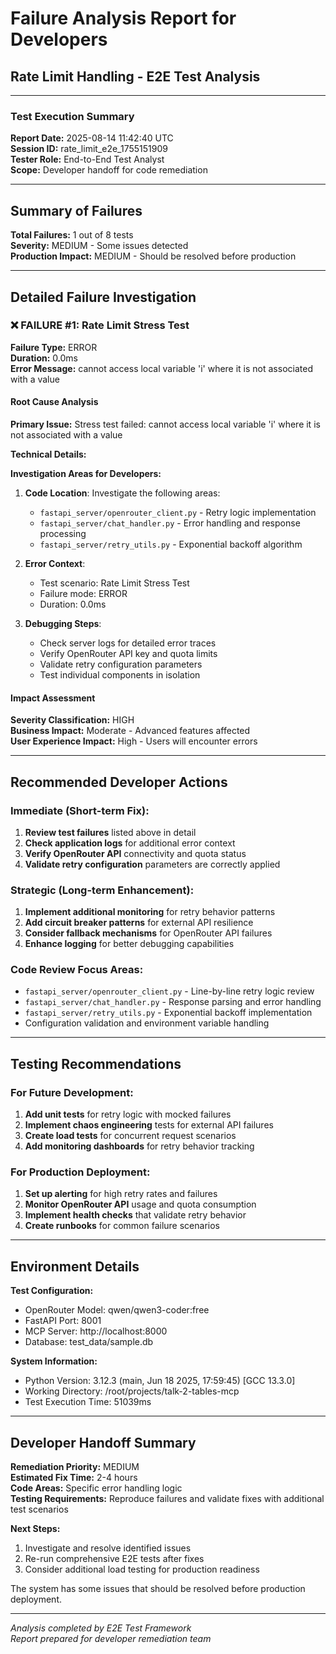 # Failure Analysis Report for Developers
## Rate Limit Handling - E2E Test Analysis

---

### Test Execution Summary

**Report Date:** 2025-08-14 11:42:40 UTC  
**Session ID:** rate_limit_e2e_1755151909  
**Tester Role:** End-to-End Test Analyst  
**Scope:** Developer handoff for code remediation

---

## Summary of Failures

**Total Failures:** 1 out of 8 tests  
**Severity:** MEDIUM - Some issues detected  
**Production Impact:** MEDIUM - Should be resolved before production

---

## Detailed Failure Investigation

### ❌ FAILURE #1: Rate Limit Stress Test

**Failure Type:** ERROR  
**Duration:** 0.0ms  
**Error Message:** cannot access local variable 'i' where it is not associated with a value

#### Root Cause Analysis

**Primary Issue:** Stress test failed: cannot access local variable 'i' where it is not associated with a value

**Technical Details:**

**Investigation Areas for Developers:**

1. **Code Location**: Investigate the following areas:
   - `fastapi_server/openrouter_client.py` - Retry logic implementation
   - `fastapi_server/chat_handler.py` - Error handling and response processing
   - `fastapi_server/retry_utils.py` - Exponential backoff algorithm

2. **Error Context**: 
   - Test scenario: Rate Limit Stress Test
   - Failure mode: ERROR
   - Duration: 0.0ms

3. **Debugging Steps**:
   - Check server logs for detailed error traces
   - Verify OpenRouter API key and quota limits
   - Validate retry configuration parameters
   - Test individual components in isolation

#### Impact Assessment

**Severity Classification:** HIGH  
**Business Impact:** Moderate - Advanced features affected  
**User Experience Impact:** High - Users will encounter errors

---


## Recommended Developer Actions

### Immediate (Short-term Fix):
1. **Review test failures** listed above in detail
2. **Check application logs** for additional error context
3. **Verify OpenRouter API** connectivity and quota status
4. **Validate retry configuration** parameters are correctly applied

### Strategic (Long-term Enhancement):
1. **Implement additional monitoring** for retry behavior patterns
2. **Add circuit breaker patterns** for external API resilience  
3. **Consider fallback mechanisms** for OpenRouter API failures
4. **Enhance logging** for better debugging capabilities

### Code Review Focus Areas:
- `fastapi_server/openrouter_client.py` - Line-by-line retry logic review
- `fastapi_server/chat_handler.py` - Response parsing and error handling
- `fastapi_server/retry_utils.py` - Exponential backoff implementation
- Configuration validation and environment variable handling

---

## Testing Recommendations

### For Future Development:
1. **Add unit tests** for retry logic with mocked failures
2. **Implement chaos engineering** tests for external API failures
3. **Create load tests** for concurrent request scenarios
4. **Add monitoring dashboards** for retry behavior tracking

### For Production Deployment:
1. **Set up alerting** for high retry rates and failures
2. **Monitor OpenRouter API** usage and quota consumption
3. **Implement health checks** that validate retry behavior
4. **Create runbooks** for common failure scenarios

---

## Environment Details

**Test Configuration:**
- OpenRouter Model: qwen/qwen3-coder:free
- FastAPI Port: 8001
- MCP Server: http://localhost:8000
- Database: test_data/sample.db

**System Information:**
- Python Version: 3.12.3 (main, Jun 18 2025, 17:59:45) [GCC 13.3.0]
- Working Directory: /root/projects/talk-2-tables-mcp
- Test Execution Time: 51039ms

---

## Developer Handoff Summary

**Remediation Priority:** MEDIUM  
**Estimated Fix Time:** 2-4 hours  
**Code Areas:** Specific error handling logic  
**Testing Requirements:** Reproduce failures and validate fixes with additional test scenarios

**Next Steps:**
1. Investigate and resolve identified issues
2. Re-run comprehensive E2E tests after fixes
3. Consider additional load testing for production readiness

The system has some issues that should be resolved before production deployment.

---

*Analysis completed by E2E Test Framework*  
*Report prepared for developer remediation team*
